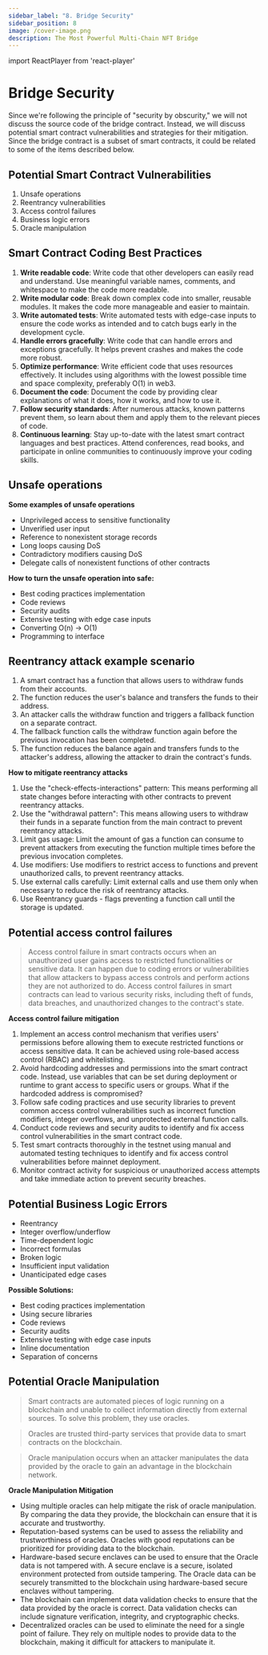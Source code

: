 ```yaml
---
sidebar_label: "8. Bridge Security"
sidebar_position: 8
image: /cover-image.png
description: The Most Powerful Multi-Chain NFT Bridge
---
```


import ReactPlayer from 'react-player'

# Bridge Security

<ReactPlayer className="introduction-player" controls url='https://www.youtube.com/watch?v=l0DGcjJP4I4' />

Since we're following the principle of "security by obscurity," we will not discuss the source code of the bridge contract. Instead, we will discuss potential smart contract vulnerabilities and strategies for their mitigation. Since the bridge contract is a subset of smart contracts, it could be related to some of the items described below.

## Potential Smart Contract Vulnerabilities
1. Unsafe operations
2. Reentrancy vulnerabilities
3. Access control failures
4. Business logic errors
5. Oracle manipulation

## Smart Contract Coding Best Practices

1. **Write readable code**: Write code that other developers can easily read and understand. Use meaningful variable names, comments, and whitespace to make the code more readable.
2. **Write modular code**: Break down complex code into smaller, reusable modules. It makes the code more manageable and easier to maintain.
3. **Write automated tests**: Write automated tests with edge-case inputs to ensure the code works as intended and to catch bugs early in the development cycle.
4. **Handle errors gracefully**: Write code that can handle errors and exceptions gracefully. It helps prevent crashes and makes the code more robust.
5. **Optimize performance**: Write efficient code that uses resources effectively. It includes using algorithms with the lowest possible time and space complexity, preferably O(1) in web3.
6. **Document the code**: Document the code by providing clear explanations of what it does, how it works, and how to use it.
7. **Follow security standards**: After numerous attacks, known patterns prevent them, so learn about them and apply them to the relevant pieces of code.
8. **Continuous learning**: Stay up-to-date with the latest smart contract languages and best practices. Attend conferences, read books, and participate in online communities to continuously improve your coding skills.

## Unsafe operations

**Some examples of unsafe operations**

- Unprivileged access to sensitive functionality
- Unverified user input
- Reference to nonexistent storage records
- Long loops causing DoS
- Contradictory modifiers causing DoS
- Delegate calls of nonexistent functions of other contracts

**How to turn the unsafe operation into safe:**

- Best coding practices implementation
- Code reviews
- Security audits
- Extensive testing with edge case inputs
- Converting O(n) -> O(1)
- Programming to interface

## Reentrancy attack example scenario

1. A smart contract has a function that allows users to withdraw funds from their accounts.
2. The function reduces the user's balance and transfers the funds to their address.
3. An attacker calls the withdraw function and triggers a fallback function on a separate contract.
4. The fallback function calls the withdraw function again before the previous invocation has been completed.
5. The function reduces the balance again and transfers funds to the attacker's address, allowing the attacker to drain the contract's funds.

**How to mitigate reentrancy attacks**

1. Use the "check-effects-interactions" pattern: This means performing all state changes before interacting with other contracts to prevent reentrancy attacks.
2. Use the "withdrawal pattern": This means allowing users to withdraw their funds in a separate function from the main contract to prevent reentrancy attacks.
3. Limit gas usage: Limit the amount of gas a function can consume to prevent attackers from executing the function multiple times before the previous invocation completes.
4. Use modifiers: Use modifiers to restrict access to functions and prevent unauthorized calls, to prevent reentrancy attacks.
5. Use external calls carefully: Limit external calls and use them only when necessary to reduce the risk of reentrancy attacks.
6. Use Reentrancy guards - flags preventing a function call until the storage is updated.

## Potential access control failures

> Access control failure in smart contracts occurs when an unauthorized user gains access to restricted functionalities or sensitive data. 
It can happen due to coding errors or vulnerabilities that allow attackers to bypass access controls and perform actions they are not authorized to do. 
Access control failures in smart contracts can lead to various security risks, including theft of funds, data breaches, and unauthorized changes to the contract's state.

**Access control failure mitigation**

1. Implement an access control mechanism that verifies users' permissions before allowing them to execute restricted functions or access sensitive data. It can be achieved using role-based access control (RBAC) and whitelisting.
2. Avoid hardcoding addresses and permissions into the smart contract code. Instead, use variables that can be set during deployment or runtime to grant access to specific users or groups. What if the hardcoded address is compromised?
3. Follow safe coding practices and use security libraries to prevent common access control vulnerabilities such as incorrect function modifiers, integer overflows, and unprotected external function calls.
4. Conduct code reviews and security audits to identify and fix access control vulnerabilities in the smart contract code.
5. Test smart contracts thoroughly in the testnet using manual and automated testing techniques to identify and fix access control vulnerabilities before mainnet deployment.
6. Monitor contract activity for suspicious or unauthorized access attempts and take immediate action to prevent security breaches.

## Potential Business Logic Errors

- Reentrancy
- Integer overflow/underflow
- Time-dependent logic
- Incorrect formulas
- Broken logic
- Insufficient input validation
- Unanticipated edge cases

**Possible Solutions:**

- Best coding practices implementation
- Using secure libraries
- Code reviews
- Security audits
- Extensive testing with edge case inputs
- Inline documentation
- Separation of concerns

## Potential Oracle Manipulation

> Smart contracts are automated pieces of logic running on a blockchain and unable to collect information directly from external sources.
To solve this problem, they use oracles.

> Oracles are trusted third-party services that provide data to smart contracts on the blockchain.

> Oracle manipulation occurs when an attacker manipulates the data provided by the oracle to gain an advantage in the blockchain network.

**Oracle Manipulation Mitigation**

- Using multiple oracles can help mitigate the risk of oracle manipulation. By comparing the data they provide, the blockchain can ensure that it is accurate and trustworthy.
- Reputation-based systems can be used to assess the reliability and trustworthiness of oracles. Oracles with good reputations can be prioritized for providing data to the blockchain.
- Hardware-based secure enclaves can be used to ensure that the Oracle data is not tampered with. A secure enclave is a secure, isolated environment protected from outside tampering. The Oracle data can be securely transmitted to the blockchain using hardware-based secure enclaves without tampering.
- The blockchain can implement data validation checks to ensure that the data provided by the oracle is correct. Data validation checks can include signature verification, integrity, and cryptographic checks.
- Decentralized oracles can be used to eliminate the need for a single point of failure. They rely on multiple nodes to provide data to the blockchain, making it difficult for attackers to manipulate it.